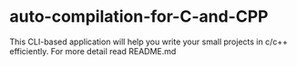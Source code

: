 # auto-compilation-for-C-and-CPP
This CLI-based application will help you write your small projects in c/c++ efficiently. For more detail read README.md

